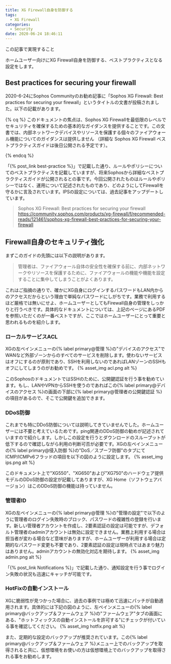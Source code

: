 ```yaml
---
title: XG Firewall自身を防御する
tags:
  - XG Firewall
categories:
  - Security
date: 2020-06-24 18:46:11
---
```

<p class="onepoint">この記事で実現すること</p>
ホームユーザー向けにXG Firewall自身を防御する、ベストプラクティスとなる設定をします。
<!-- more -->

## Best practices for securing your firewall

2020-6-24にSophos Communityのお勧め記事に「Sophos XG Firewall: Best practices for securing your firewall」というタイトルの文書が投稿されました。以下の記載があります。

{% cq %}
このドキュメントの焦点は、Sophos XG Firewallを最低限のレベルでセキュリティを確保するための基本的なガイダンスを提供することです。この文書では、内部ネットワークデバイスやリソースを保護する個々のファイアウォール機能についてのガイダンスは提供しません （詳細な Sophos XG Firewall ベストプラクティスガイドは後日公開される予定です）。

{% endcq %}

「{% post_link best-practice %}」で記載した通り、ルールやポリシーについてのベストプラクティスを記載していますが、将来Sophosから詳細なベストプラクティスガイドが公開されるとの事です。今回公開されたものはルールやポリシーではなく、運用について記述されたものであり、どのようにしてFirewallを守るかに言及されています。IPSの設定については、過去記事をアップデートしています。

> Sophos XG Firewall: Best practices for securing your firewall
 <https://community.sophos.com/products/xg-firewall/f/recommended-reads/121461/sophos-xg-firewall-best-practices-for-securing-your-firewall>

## Firewall自身のセキュリティ強化

まずこのガイドの先頭には以下の説明があります。
>管理者は、ファイアウォール自体の安全性を確保する前に、内部ネットワークやリソースを保護するために、ファイアウォールの機能や機能を設定することに集中してしまうことがよくあります。

これはご指摘の通りで、確かにXG自身にログインするパスワードもLAN内からのアクセスだからという理由で単純なパスワードにしがちです。業務で利用するほど厳格では無いにせよ、ホームユーザーとしてもFirewall自身の管理をしっかりと行うべきです。具体的なドキュメントについては、上記のページにあるPDFを参照いただくのが一番ベストですが、ここではホームユーザーにとって重要と思われるものを紹介します。

### ローカルサービスACL

XGの左ペインメニューの{% label primary@管理 %}の"デバイスのアクセス"でWANなど外部ゾーンからのすべてのサービスを削除します。使わないサービスはオフにするのが原則であり、SSHを利用しないのであればLANゾーンのSSHもオフにしてしまうのがお勧めです。
{% asset_img acl.png alt %}

このSophosのドキュメントではSSHのために、公開鍵認証を行う事を勧めています。もし、LANやVPNからSSHを使うのであればこの{% label primary@デバイスのアクセス %}の画面の下部に{% label primary@管理者の公開鍵認証 %}の項目があるので、そこで公開鍵を追加できます。

### DDoS防御

これまでも特にDDoS防御については説明してきていませんでした。ホームユーザーには不要と考えているためです。ping関連のDDoS防御の勧めが記述されていますので紹介します。しかしこの設定を行うとダウンロードのスループットが低下するので確認しながら利用の判断可否が必要です。XGの左ペインメニューの{% label primary@侵入防御 %}の"DoS／スプーフ防御"のタブにてICMP/ICMPv6フラッドの項目を以下の図のように設定します。
{% asset_img ips.png alt %}

このドキュメント上で"XG550"、"XG650"および"XG750"のハードウェア提供モデルのDDoS防御の設定が記載してありますが、XG Home（ソフトウェアバージョン）はこのDDoS防御の機能は持っていません。

### 管理者ID

XGの左ペインメニューの{% label primary@管理 %}の"管理の設定"で以下のように管理者のログイン失敗時のブロック、パスワードの複雑性の登録を行います。新しい管理者アカウントを作成し、2要素認証の設定は可能ですが、デフォルト管理者のadminアカウントは無効に設定できません。業務上利用する場合は担当者が変わる場合など意味がありますが、ホームユーザーが利用する場合は定期的なパスワード変更も不要であり、2要素認証の設定は現時点ではあまり魅力はありません。adminアカウントの無効化対応を期待します。
{% asset_img admin.png alt %}

「{% post_link Notifications %}」で記載した通り、通知設定を行う事でログイン失敗の状況も迅速にキャッチが可能です。

### HotFixの自動インストール

XGに脆弱性が見つかった場合に、過去の事例では極めて迅速にパッチが自動適用されます。具体的には下記の図のように、左ペインメニューの{% label primary@バックアップ＆ファームウェア %}の"ファームウェア"タブの画面にある、"ホットフィックスの自動インストールを許可する"にチェックが付いている事を確認してください。
{% asset_img hotfix.png alt %}

また、定期的な設定のバックアップが推奨されています。この{% label primary@バックアップ＆ファームウェア %}メニュー上でのバックアップを取得されると共に、仮想環境をお使いの方は仮想環境上でのバックアップを取得される事をお勧めします。
